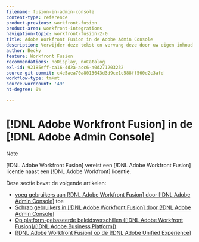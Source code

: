 ```yaml
---
filename: fusion-in-admin-console
content-type: reference
product-previous: workfront-fusion
product-area: workfront-integrations
navigation-topic: workfront-fusion-2-0
title: Adobe Workfront Fusion in de Adobe Admin Console
description: Verwijder deze tekst en vervang deze door uw eigen inhoud.
author: Becky
feature: Workfront Fusion
recommendations: noDisplay, noCatalog
exl-id: 92185eff-ca16-4d2a-acc6-a0d271203232
source-git-commit: c4e5aea70a8013643d3d9ce1c588ff560d2c3afd
workflow-type: tm+mt
source-wordcount: '49'
ht-degree: 0%

---
```


# [!DNL Adobe Workfront Fusion] in de [!DNL Adobe Admin Console]

>[!NOTE]
>
>[!DNL Adobe Workfront Fusion] vereist een [!DNL Adobe Workfront Fusion] licentie naast een [!DNL Adobe Workfront] licentie.

Deze sectie bevat de volgende artikelen:

* [ voeg gebruikers aan  [!DNL Adobe Workfront Fusion]  door  [!DNL Adobe Admin Console]](../../workfront-fusion/fusion-in-admin-console/add-fusion-users-admin-console.md) toe
* [Schrap gebruikers in  [!DNL Adobe Workfront Fusion]  door  [!DNL Adobe Admin Console]](../../workfront-fusion/fusion-in-admin-console/delete-fusion-users-admin-console.md)
* [ Op platform-gebaseerde beleidsverschillen ([!DNL Adobe Workfront Fusion]/[!DNL Adobe Business Platform]) ](../../workfront-fusion/fusion-in-admin-console/fusion-adobe-admin-console.md)
* [[!DNL Adobe Workfront Fusion] op de  [!DNL Adobe Unified Experience]](../fusion-in-admin-console/fusion-unified-experience.md)
